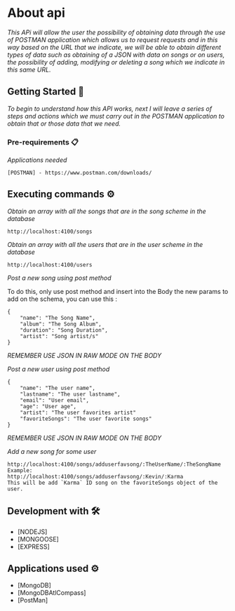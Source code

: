 # About api

_This APi will allow the user the possibility of obtaining data through the use of POSTMAN application which allows us to request requests and in this way based on the URL that we indicate, we will be able to obtain different types of data such as obtaining of a JSON with data on songs or on users, the possibility of adding, modifying or deleting a song which we indicate in this same URL._

## Getting Started 🚀

_To begin to understand how this API works, next I will leave a series of steps and actions which we must carry out in the POSTMAN application to obtain that or those data that we need._

### Pre-requirements 📋

_Applications needed_

```
[POSTMAN] - https://www.postman.com/downloads/
```

## Executing commands ⚙️

_Obtain an array with all the songs that are in the song scheme in the database_

```
http://localhost:4100/songs
```

_Obtain an array with all the users that are in the user scheme in the database_

```
http://localhost:4100/users
```

_Post a new song using post method_

To do this, only use post method and insert into the Body the new params to add on the schema, you can use this :

```
{
    "name": "The Song Name",
    "album": "The Song Album",
    "duration": "Song Duration",
    "artist": "Song artist/s"
}
```
_REMEMBER USE JSON IN RAW MODE ON THE BODY_

_Post a new user using post method_

```
{
    "name": "The user name",
    "lastname": "The user lastname",
    "email": "User email",
    "age": "User age",
    "artist": "The user favorites artist"
    "favoriteSongs": "The user favorite songs"
}
```
_REMEMBER USE JSON IN RAW MODE ON THE BODY_

_Add a new song for some user_
```
http://localhost:4100/songs/adduserfavsong/:TheUserName/:TheSongName
Example: 
http://localhost:4100/songs/adduserfavsong/:Kevin/:Karma
This will be add `Karma` ID song on the favoriteSongs object of the user.
```

## Development with 🛠️

* [NODEJS]
* [MONGOOSE]
* [EXPRESS]

## Applications used ⚙️
* [MongoDB]
* [MongoDBAtlCompass]
* [PostMan]
